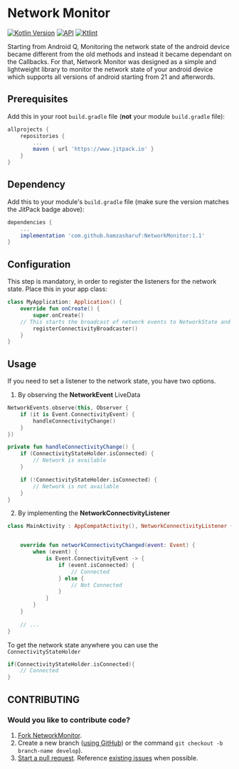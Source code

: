 # Network Monitor
[![Kotlin Version](https://img.shields.io/badge/kotlin-1.4.10-blue.svg)](https://kotlinlang.org) [![API](https://img.shields.io/badge/API-21%2B-brightgreen.svg?style=flat)](https://android-arsenal.com/api?level=21) [![Ktlint](https://camo.githubusercontent.com/5652fd33142bf88d0f46018325126931fe65d01d/68747470733a2f2f696d672e736869656c64732e696f2f62616467652f636f64652532307374796c652d2545322539442541342d4646343038312e737667)](https://github.com/hamzasharuf/NetworkMonitor)

Starting from Android Q, Monitoring the network state of the android device became different from the old methods and instead it became dependant on the Callbacks.
For that, Network Monitor was designed as a simple and lightweight library to monitor the network state of your android device which supports all versions of android starting from 21 and afterwords.

## Prerequisites

Add this in your root `build.gradle` file (**not** your module `build.gradle` file):

```gradle
allprojects {
	repositories {
		...
		maven { url 'https://www.jitpack.io' }
	}
}
```

## Dependency

Add this to your module's `build.gradle` file (make sure the version matches the JitPack badge above):

```gradle
dependencies {
	...
	implementation 'com.github.hamzasharuf:NetworkMonitor:1.1'
}
```

## Configuration

This step is mandatory, in order to register the listeners for the network state. Place this  in your app class:

```kotlin
class MyApplication: Application() {
    override fun onCreate() {
        super.onCreate()
	// This starts the broadcast of network events to NetworkState and all Activity implementing NetworkConnectivityListener
        registerConnectivityBroadcaster()
    }
}
```


## Usage

If you need to set a listener to the network state, you have two options.

1. By observing the **NetworkEvent** LiveData

``` kotlin
NetworkEvents.observe(this, Observer {
    if (it is Event.ConnectivityEvent) {
        handleConnectivityChange()
    }
})

private fun handleConnectivityChange() {
    if (ConnectivityStateHolder.isConnected) {
        // Network is available
    }

    if (!ConnectivityStateHolder.isConnected) {
        // Network is not available
    }
}
```

2. By implementing the **NetworkConnectivityListener**

```kotlin
class MainActivity : AppCompatActivity(), NetworkConnectivityListener {


    override fun networkConnectivityChanged(event: Event) {
        when (event) {
            is Event.ConnectivityEvent -> {
                if (event.isConnected) {
                    // Connected
                } else {
                    // Not Connected
                }
            }
        }
    }
    
    // ...
}
```

To get the network state anywhere you can use the `ConnectivityStateHolder`

```kotlin
if(ConnectivityStateHolder.isConnected){
    // Connected
}
```


## CONTRIBUTING
### Would you like to contribute code?
1. [Fork NetworkMonitor](https://github.com/hamzasharuf/NetworkMonitor).
2. Create a new branch ([using GitHub](https://help.github.com/articles/creating-and-deleting-branches-within-your-repository/)) or the command `git checkout -b branch-name develop`).
3. [Start a pull request](https://github.com/hamzasharuf/NetworkMonitor/compare). Reference [existing issues](https://github.com/hamzasharuf/NetworkMonitor/issues) when possible.



